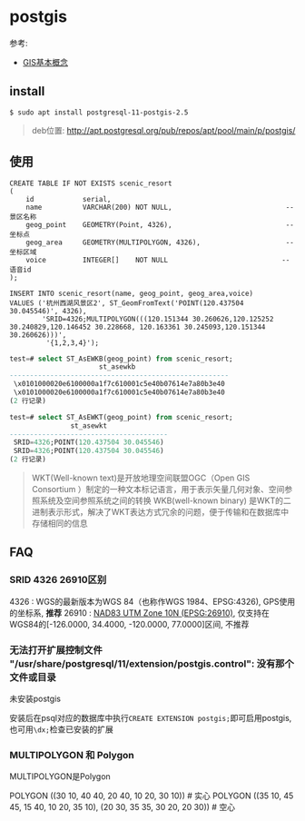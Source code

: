 # postgis
参考:
- [GIS基本概念](https://blog.csdn.net/alinshen/article/details/78503333)

## install
```
$ sudo apt install postgresql-11-postgis-2.5
```

> deb位置: http://apt.postgresql.org/pub/repos/apt/pool/main/p/postgis/

## 使用
```
CREATE TABLE IF NOT EXISTS scenic_resort
(
    id            serial,
    name          VARCHAR(200) NOT NULL,                            -- 景区名称
    geog_point    GEOMETRY(Point, 4326),                            -- 坐标点
    geog_area     GEOMETRY(MULTIPOLYGON, 4326),                     -- 坐标区域
    voice         INTEGER[]    NOT NULL                            --语音id
);

INSERT INTO scenic_resort(name, geog_point, geog_area,voice)
VALUES ('杭州西湖风景区2', ST_GeomFromText('POINT(120.437504 30.045546)', 4326),
        'SRID=4326;MULTIPOLYGON(((120.151344 30.260626,120.125252 30.240829,120.146452 30.228668, 120.163361 30.245093,120.151344 30.260626)))',
         '{1,2,3,4}');
```

```sql
test=# select ST_AsEWKB(geog_point) from scenic_resort;
                      st_asewkb
------------------------------------------------------
 \x0101000020e6100000a1f7c610001c5e40b07614e7a80b3e40
 \x0101000020e6100000a1f7c610001c5e40b07614e7a80b3e40
(2 行记录)

test=# select ST_AsEWKT(geog_point) from scenic_resort;
               st_asewkt
---------------------------------------
 SRID=4326;POINT(120.437504 30.045546)
 SRID=4326;POINT(120.437504 30.045546)
(2 行记录)
```

> WKT(Well-known text)是开放地理空间联盟OGC（Open GIS Consortium ）制定的一种文本标记语言，用于表示矢量几何对象、空间参照系统及空间参照系统之间的转换
> WKB(well-known binary) 是WKT的二进制表示形式，解决了WKT表达方式冗余的问题，便于传输和在数据库中存储相同的信息

## FAQ
### SRID 4326 26910区别
4326 : WGS的最新版本为WGS 84（也称作WGS 1984、EPSG:4326), GPS使用的坐标系, **推荐**
26910 : [NAD83 UTM Zone 10N (EPSG:26910)](https://epsg.io/26910), 仅支持在WGS84的[-126.0000, 34.4000, -120.0000, 77.0000]区间, 不推荐

### 无法打开扩展控制文件 "/usr/share/postgresql/11/extension/postgis.control": 没有那个文件或目录
未安装postgis

安装后在psql对应的数据库中执行`CREATE EXTENSION postgis;`即可启用postgis, 也可用`\dx;`检查已安装的扩展

### MULTIPOLYGON 和 Polygon
MULTIPOLYGON是Polygon

POLYGON ((30 10, 40 40, 20 40, 10 20, 30 10)) # 实心
POLYGON ((35 10, 45 45, 15 40, 10 20, 35 10), (20 30, 35 35, 30 20, 20 30)) # 空心